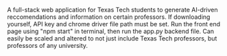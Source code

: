 A full-stack web application for Texas Tech students to generate AI-driven reccomendations and information on certain professors.
If downloading yourself, API key and chrome driver file path must be set.
Run the front end page using "npm start" in terminal, then run the app.py backend file.
Can easily be scaled and altered to not just include Texas Tech professors, but professors of any university.
